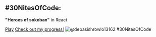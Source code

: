 ## #30NitesOfCode:
**"Heroes of sokoban"** in React 

[Play](https://heroes-of-sokoban.netlify.app/)
[Check out my progress!](https://www.codedex.io/@debasishrowlo13162/30-nites-of-code) 
  ![@debasishrowlo13162 #30NitesOfCode](https://www.codedex.io/api/petStatus?user=debasishrowlo13162)
